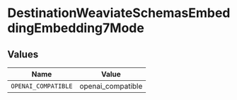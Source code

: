 # DestinationWeaviateSchemasEmbeddingEmbedding7Mode


## Values

| Name                | Value               |
| ------------------- | ------------------- |
| `OPENAI_COMPATIBLE` | openai_compatible   |